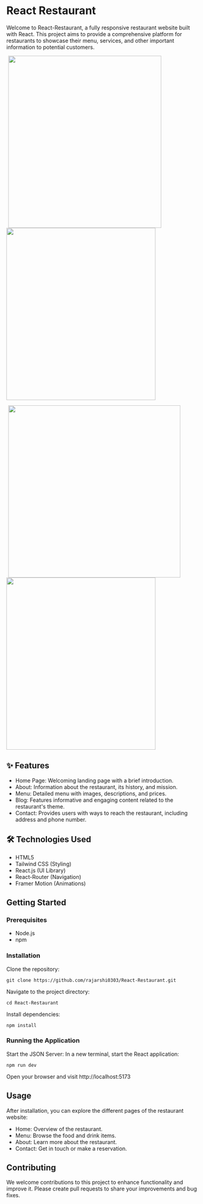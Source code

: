 # React Restaurant
Welcome to React-Restaurant, a fully responsive restaurant website built with React. This project aims to provide a comprehensive platform for restaurants to showcase their menu, services, and other important information to potential customers.

<p float="left">
  <img src="https://github.com/user-attachments/assets/5f55c559-8c53-4b48-a8db-c64b299b87ed" width="400" height="450" hspace="5" />
  <img src="https://github.com/user-attachments/assets/520e590e-3dab-42c3-b783-feaafa750eff" width="390" height="450" />
<p>
  <img src="https://github.com/user-attachments/assets/9faf1117-d07e-4521-a04a-74d7d83a5138" height="450" hspace="5" />
  <img src="https://github.com/user-attachments/assets/20247900-8683-4dc6-acaf-57659c631212" width="390" height="450" />
</p>



## ✨ Features
* Home Page: Welcoming landing page with a brief introduction.
* About: Information about the restaurant, its history, and mission.
* Menu: Detailed menu with images, descriptions, and prices.
* Blog: Features informative and engaging content related to the restaurant's theme.
* Contact: Provides users with ways to reach the restaurant, including address and phone number.

## 🛠️ Technologies Used
* HTML5
* Tailwind CSS (Styling)
* React.js (UI Library) 
* React-Router (Navigation)
* Framer Motion (Animations)

## Getting Started

### Prerequisites
* Node.js
* npm

### Installation
Clone the repository:
```shell
git clone https://github.com/rajarshi0303/React-Restaurant.git
```
Navigate to the project directory:
```shell
cd React-Restaurant
```
Install dependencies:
```shell
npm install
```

### Running the Application
Start the JSON Server:
In a new terminal, start the React application:
```shell
npm run dev
```
Open your browser and visit http://localhost:5173

## Usage
After installation, you can explore the different pages of the restaurant website:
* Home: Overview of the restaurant.
* Menu: Browse the food and drink items.
* About: Learn more about the restaurant.
* Contact: Get in touch or make a reservation.

## Contributing
We welcome contributions to this project to enhance functionality and improve it. Please create pull requests to share your improvements and bug fixes.
